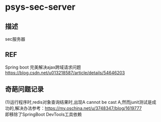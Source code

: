 # psys-sec-server
## 描述
  sec服务器

## REF
Spring boot 完美解决ajax跨域请求问题
https://blog.csdn.net/u013218587/article/details/54646203

## 奇葩问题记录
(1)运行程序时,redis对象查询结果时,出现A cannot be cast A,然而junit测试是成功的,解决办法参考：https://my.oschina.net/u/3748347/blog/1619777  
  即移除了SpringBoot DevTools工具依赖
  
